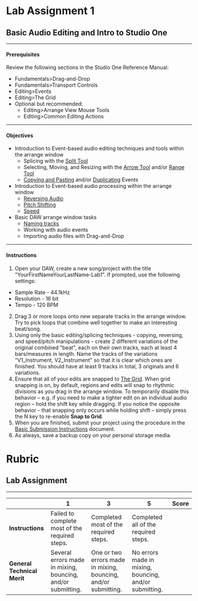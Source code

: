 # Lab Assignment 1
## Basic Audio Editing and Intro to Studio One

---
#### Prerequisites
Review the following sections in the Studio One Reference Manual:
  * Fundamentals>Drag-and-Drop
  * Fundamentals>Transport Controls
  * Editing>Events
  * Editing>The Grid
  * Optional but recommended:
    * Editing>Arrange View Mouse Tools
    * Editing>Common Editing Actions
---

#### Objectives
  * Introduction to Event-based audio editing techniques and tools within the arrange window
    * Splicing with the [Split Tool](../DAW-instructions/arrange-view-split-tool.md)
    * Selecting, Moving, and Resizing with the [Arrow Tool](../DAW-instructions/arrange-view-arrow-tool.md) and/or [Range Tool](../DAW-instructions/arrange-view-range-tool.md)
    * [Copying and Pasting](../DAW-instructions/copying-and-pasting.md) and/or [Duplicating](../DAW-instructions/duplicating.md) Events
  * Introduction to Event-based audio processing within the arrange window
    * [Reversing Audio](../DAW-instructions/reversing-audio-event.md)
    * [Pitch Shifting](../DAW-instructions/audio-event-transpose-and-tune.md)
    * [Speed](../DAW-instructions/manual-timestretching.md)
  * Basic DAW arrange window tasks
    * [Naming tracks](../DAW-instructions/naming-tracks.md)
    * Working with audio events
    * Importing audio files with Drag-and-Drop

---

#### Instructions
1. Open your DAW, create a new song/project with the title "YourFirstNameYourLastName-Lab1". If prompted, use the following settings:
  * Sample Rate - 44.1kHz
  * Resolution - 16 bit
  * Tempo - 120 BPM
2. Drag 3 or more loops onto new separate tracks in the arrange window. Try to pick loops that combine well together to make an interesting beat/song. 
3. Using only the basic editing/splicing techniques - copying, reversing, and speed/pitch manipulations - create 2 different variations of the original combined "beat", each on their own tracks, each at least 4 bars/measures in length. Name the tracks of the variations "V1_Instrument, V2_Instrument" so that it is clear which ones are finished. You should have at least 9 tracks in total, 3 originals and 6 variations.
4. Ensure that all of your edits are snapped to [The Grid](../DAW-instructions/the-grid.md). When grid snapping is on, by default, regions and edits will snap to rhythmic divisions as you drag in the arrange window. To temporarily disable this behavior – e.g. if you need to make a tighter edit on an individual audio region – hold the shift key while dragging. If you notice the opposite behavior - that snapping only occurs while holding shift – simply press the N key to re-enable **Snap to Grid**.
5. When you are finished, submit your project using the procedure in the [Basic Submission Instructions](../DAW-instructions/basic-submission-instructions.md) document.
6. As always, save a backup copy on your personal storage media.

# Rubric
## Lab Assignment
---

| | **1** | **3** | **5** | **Score**
| --- | --- | --- | --- | ---
| **Instructions** | Failed to complete most of the required steps. | Completed most of the required steps. | Completed all of the required steps. | |
| **General Technical Merit** | Several errors made in mixing, bouncing, and/or submitting. | One or two errors made in mixing, bouncing, and/or submitting. | No errors made in mixing, bouncing, and/or submitting. | | |
